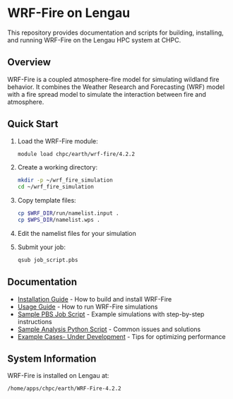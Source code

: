 # WRF-Fire on Lengau

This repository provides documentation and scripts for building, installing, and running WRF-Fire on the Lengau HPC system at CHPC.

## Overview

WRF-Fire is a coupled atmosphere-fire model for simulating wildland fire behavior. It combines the Weather Research and Forecasting (WRF) model with a fire spread model to simulate the interaction between fire and atmosphere.

## Quick Start

1. Load the WRF-Fire module:
   ```bash
   module load chpc/earth/wrf-fire/4.2.2
   ```

2. Create a working directory:
   ```bash
   mkdir -p ~/wrf_fire_simulation
   cd ~/wrf_fire_simulation
   ```

3. Copy template files:
   ```bash
   cp $WRF_DIR/run/namelist.input .
   cp $WPS_DIR/namelist.wps .
   ```

4. Edit the namelist files for your simulation

5. Submit your job:
   ```bash
   qsub job_script.pbs
   ```

## Documentation

- [Installation Guide](docs/installation.md) - How to build and install WRF-Fire
- [Usage Guide](docs/user-guide.md) - How to run WRF-Fire simulations
- [Sample PBS Job Script](docs/sample_job_script.pbs) - Example simulations with step-by-step instructions
- [Sample Analysis Python Script](docs/sample_analysis.py) - Common issues and solutions
- [Example Cases- Under Development](docs/example_cases.md) - Tips for optimizing performance

## System Information

WRF-Fire is installed on Lengau at:
```bash
/home/apps/chpc/earth/WRF-Fire-4.2.2
```


